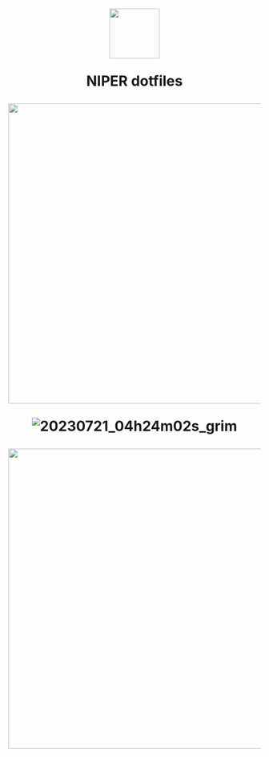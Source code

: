 
<h1 align="center">
 <img src="https://github.com/NIPERR/dotfiles/assets/82673619/7c3ee839-a9eb-41ad-bf7b-63b4898489d9" width="100px" /> <br>

NIPER dotfiles

  <img src="https://raw.githubusercontent.com/catppuccin/catppuccin/main/assets/palette/macchiato.png" width="600px" /> <br>

![20230721_04h24m02s_grim](https://github.com/NIPERR/dotfiles/assets/82673619/dec45b02-948d-401c-8baa-bae2f4719e13)

  <img src="https://raw.githubusercontent.com/catppuccin/catppuccin/main/assets/palette/macchiato.png" width="600px" /> <br>
